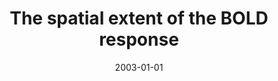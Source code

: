 ---
title: "The spatial extent of the BOLD response"
date: 2003-01-01
authors_string: Z. Saad, K. Ropella, E. DeYoe, Peter Bandettini
authors:
   - Z. Saad
   - K. Ropella
   - E. DeYoe
   - Peter Bandettini
author_ids:
   - ziad_saad
   - peter_bandettini
journal: 'NeuroImage'
volume: 19
issue: 
pages: 132-144
book_title: ''
publisher: ''
abstract: ""
project_id: 
paper_url: 
doi: 
data_loc: ''
code_loc: ''
file: '/assets/publications//assets/publications/'
file_name: '/assets/publications/'
type: journal_article
pub_str: ' (2003) NeuroImage 19: 132-144'
layout: publication 
---